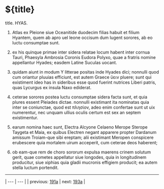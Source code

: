 # ${title}

title. HYAS.



1. Atlas ex Pleione siue Oceanitide duodecim filias habuit et filium Hyantem, quem ab apro uel leone occisum dum lugent sorores, ab eo luctu consumptae sunt.



2. ex his quinque primae inter sidera relatae locum habent inter cornua Tauri, Phaesyla Ambrosia Coronis Eudora Polyxo, quae a fratris nomine appellantur Hyades; easdem Latine Suculas uocant.



3. quidam aiunt in modum Υ litterae positas inde Hyades dici; nonnulli quod cum oriantur pluuias efficiunt, est autem Graece ὕειν pluere; sunt qui existiment ideo has in sideribus esse quod fuerint nutrices Liberi patris, quas Lycurgus ex insula Naxo ediderat.



4. ceterae sorores postea luctu consumptae sidera facta sunt, et quia plures essent Pleiades dictae. nonnulli existimant ita nominatas quia inter se coniunctae, quod est πλησίον, adeo enim confertae sunt ut uix numerentur, nec unquam ullius oculis certum est sex an septem existimentur.



5. earum nomina haec sunt, Electra Alcyone Celaeno Merope Sterope Taygeta et Maia, ex quibus Electren negant apparere propter Dardanum amissum Troiam-que sibi ereptam; alii existimant Meropen conspicere erubescere quia mortalem uirum acceperit, cum ceterae deos haberent;



6. ob eam-que rem de choro sororum expulsa maerens crinem solutum gerit, quae cometes appellatur siue longodes, quia in longitudinem producitur, siue xiphias quia gladii mucronis effigiem producit; ea autem stella luctum portendit.



---

| --- | --- |
| previous: [191a](../191a/) | next: [193a](../193a/) |